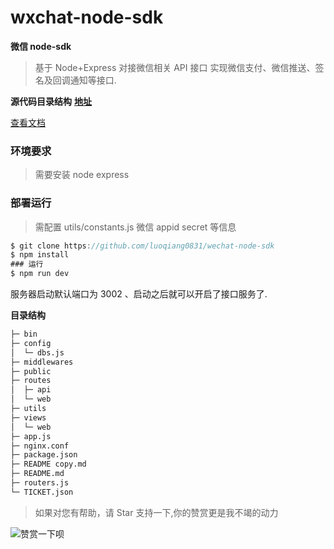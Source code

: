 # wxchat-node-sdk

**微信 node-sdk**

> 基于 Node+Express 对接微信相关 API 接口 实现微信支付、微信推送、签名及回调通知等接口.

**源代码目录结构**
**[地址](https://github.com/luoqiang0831/wechat-node-sdk)**

<a href="#">查看文档</a>

<!-- ![project.png](https://i.loli.net/2017/12/07/5a28ea5c3468d.png) -->

### 环境要求

> 需要安装 node express

### 部署运行

> 需配置 utils/constants.js 微信 appid secret 等信息

```javascript
$ git clone https://github.com/luoqiang0831/wechat-node-sdk
$ npm install
### 运行
$ npm run dev
```

服务器启动默认端口为 3002 、启动之后就可以开启了接口服务了.

**目录结构**

```txt
├─ bin
├─ config
│  └─ dbs.js
├─ middlewares
├─ public
├─ routes
│  ├─ api
│  └─ web
├─ utils
├─ views
│  └─ web
├─ app.js
├─ nginx.conf
├─ package.json
├─ README copy.md
├─ README.md
├─ routers.js
└─ TICKET.json

```

> 如果对您有帮助，请 Star 支持一下,你的赞赏更是我不竭的动力

![赞赏一下呗](https://www.junxun365.com/upload/images/zfb_pay.jpg)
